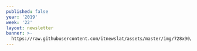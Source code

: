 ```yaml
---
published: false
year: '2019'
week: '22'
layout: newsletter
banner: >-
  https://raw.githubusercontent.com/itnewslat/assets/master/img/728x90/Banner-Resumen.jpg
---
```

